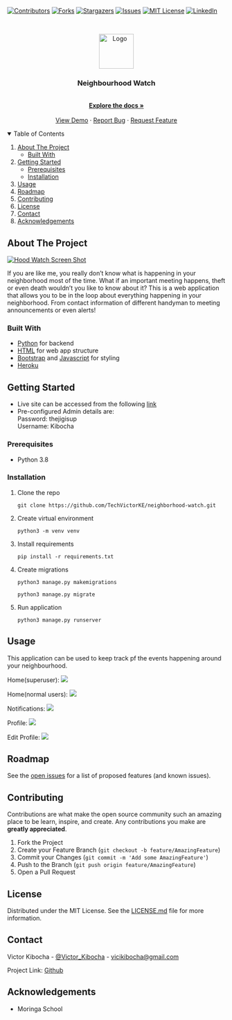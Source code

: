 [![Contributors][contributors-shield]][contributors-url]
[![Forks][forks-shield]][forks-url]
[![Stargazers][stars-shield]][stars-url]
[![Issues][issues-shield]][issues-url]
[![MIT License][license-shield]][license-url]
[![LinkedIn][linkedin-shield]][linkedin-url]



<!-- PROJECT LOGO -->
<br />
<p align="center">
  <a href="https://github.com/TechVictorKE/neighborhood-watch">
    <img src="https://github.com/TechVictorKE/neighborhood-watch/blob/master/security/static/img/anon.svg" alt="Logo" width="80" height="80">
  </a>

  <h3 align="center">Neighbourhood Watch</h3>

  <p align="center">
    <br />
    <a href="https://github.com/TechVictorKE/neighborhood-watch"><strong>Explore the docs »</strong></a>
    <br />
    <br />
    <a href="https://github.com/TechVictorKE/neighborhood-watch">View Demo</a>
    ·
    <a href="https://github.com/TechVictorKE/neighborhood-watch/issues">Report Bug</a>
    ·
    <a href="https://github.com/TechVictorKE/neighborhood-watch/issues">Request Feature</a>
  </p>
</p>



<!-- TABLE OF CONTENTS -->
<details open="open">
  <summary>Table of Contents</summary>
  <ol>
    <li>
      <a href="#about-the-project">About The Project</a>
      <ul>
        <li><a href="#built-with">Built With</a></li>
      </ul>
    </li>
    <li>
      <a href="#getting-started">Getting Started</a>
      <ul>
        <li><a href="#prerequisites">Prerequisites</a></li>
        <li><a href="#installation">Installation</a></li>
      </ul>
    </li>
    <li><a href="#usage">Usage</a></li>
    <li><a href="#roadmap">Roadmap</a></li>
    <li><a href="#contributing">Contributing</a></li>
    <li><a href="#license">License</a></li>
    <li><a href="#contact">Contact</a></li>
    <li><a href="#acknowledgements">Acknowledgements</a></li>
  </ol>
</details>



<!-- ABOUT THE PROJECT -->
## About The Project

[![Hood Watch Screen Shot][product-screenshot]](https://example.com)

If you are like me, you really don’t know what is happening in your neighborhood most of the time. What if an important meeting happens, theft or even death wouldn’t you like to know about it? This is a web application that allows you to be in the loop about everything happening in your neighborhood. From contact information of different handyman to meeting announcements or even alerts!

### Built With

* [Python](https://www.python.org/) for backend
* [HTML](https://html.com/) for web app structure
* [Bootstrap](https://getbootstrap.com/) and [Javascript](https://www.javascript.com/) for styling
* [Heroku](https://heroku.com)



<!-- GETTING STARTED -->
## Getting Started

* Live site can be accessed from the following [link](https://hood-patrol.herokuapp.com/)
* Pre-configured Admin details are:<br>
Password: thejigisup <br>
Username: Kibocha

### Prerequisites

* Python 3.8

### Installation

1. Clone the repo
   ```
   git clone https://github.com/TechVictorKE/neighborhood-watch.git
   ```
2. Create virtual environment
   ```
   python3 -m venv venv
   ```
3. Install requirements
   ```
   pip install -r requirements.txt
   ```
4. Create migrations
   ```
   python3 manage.py makemigrations
   ```
   ```
   python3 manage.py migrate
   ```
5. Run application
   ```
   python3 manage.py runserver
   ```



<!-- USAGE EXAMPLES -->
## Usage

This application can be used to keep track pf the events happening around your neighbourhood.

Home(superuser):
<img src="https://github.com/TechVictorKE/neighborhood-watch/blob/master/security/static/img/screenshots/home1.png">

Home(normal users):
<img src="https://github.com/TechVictorKE/neighborhood-watch/blob/master/security/static/img/screenshots/home2.png">

Notifications:
<img src="https://github.com/TechVictorKE/neighborhood-watch/blob/master/security/static/img/screenshots/notifications.png">

Profile:
<img src="https://github.com/TechVictorKE/neighborhood-watch/blob/master/security/static/img/screenshots/profile.png">

Edit Profile:
<img src="https://github.com/TechVictorKE/neighborhood-watch/blob/master/security/static/img/screenshots/edit-profile.png">



<!-- ROADMAP -->
## Roadmap

See the [open issues](https://github.com/TechVictorKE/neighborhood-watch/issues) for a list of proposed features (and known issues).



<!-- CONTRIBUTING -->
## Contributing

Contributions are what make the open source community such an amazing place to be learn, inspire, and create. Any contributions you make are **greatly appreciated**.

1. Fork the Project
2. Create your Feature Branch (`git checkout -b feature/AmazingFeature`)
3. Commit your Changes (`git commit -m 'Add some AmazingFeature'`)
4. Push to the Branch (`git push origin feature/AmazingFeature`)
5. Open a Pull Request



<!-- LICENSE -->
## License

Distributed under the MIT License. See the [LICENSE.md](LICENSE.md) file for more information.



<!-- CONTACT -->
## Contact

Victor Kibocha - [@Victor_Kibocha](https://twitter.com/Victor_Kibocha) - vicikibocha@gmail.com

Project Link: [Github](https://github.com/TechVictorKE/)



<!-- ACKNOWLEDGEMENTS -->
## Acknowledgements
* Moringa School





<!-- MARKDOWN LINKS & IMAGES -->
<!-- https://www.markdownguide.org/basic-syntax/#reference-style-links -->
[contributors-shield]: https://img.shields.io/github/contributors/TechVictorKE/neighborhood-watch.svg?style=for-the-badge
[contributors-url]: https://github.com/TechVictorKE/neighborhood-watch/graphs/contributors
[forks-shield]: https://img.shields.io/github/forks/TechVictorKE/neighborhood-watch.svg?style=for-the-badge
[forks-url]: https://github.com/TechVictorKE/neighborhood-watch/network/members
[stars-shield]: https://img.shields.io/github/stars/TechVictorKE/neighborhood-watch.svg?style=for-the-badge
[stars-url]: https://github.com/TechVictorKE/neighborhood-watch/stargazers
[issues-shield]: https://img.shields.io/github/issues/TechVictorKE/neighborhood-watch.svg?style=for-the-badge
[issues-url]: https://github.com/TechVictorKE/neighborhood-watch/issues
[license-shield]: https://img.shields.io/github/license/TechVictorKE/neighborhood-watch.svg?style=for-the-badge
[license-url]: https://github.com/TechVictorKE/neighborhood-watch/blob/master/LICENSE.md
[linkedin-shield]: https://img.shields.io/badge/-LinkedIn-black.svg?style=for-the-badge&logo=linkedin&colorB=555
[linkedin-url]: https://www.linkedin.com/in/victor-kibocha-b106b21bb/
[product-screenshot]: https://github.com/TechVictorKE/neighborhood-watch/blob/master/security/static/img/screenshots/home2.png

